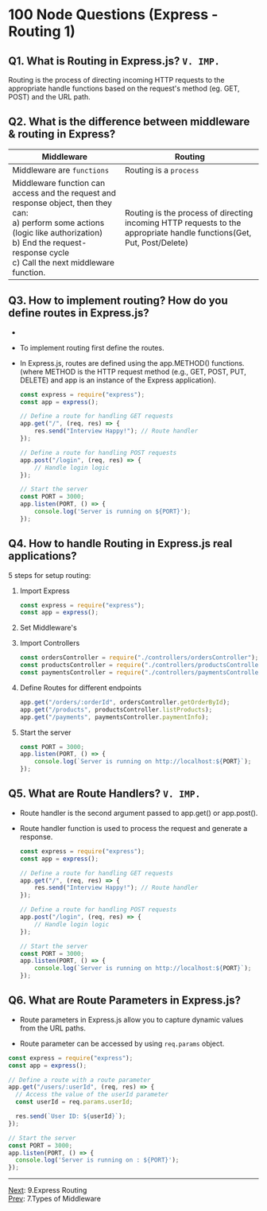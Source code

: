 # 100 Node Questions (Express - Routing 1)

## Q1. What is Routing in Express.js? `V. IMP.`

Routing is the process of directing incoming HTTP requests to the appropriate handle functions based on the request's method (eg. GET, POST) and the URL path.

## Q2. What is the difference between middleware & routing in Express?

| Middleware | Routing |
| - | - |
| Middleware are `functions` | Routing is a `process` |
| Middleware function can access and the request and response object, then they can: <br> a) perform some actions (logic like authorization) <br> b) End the request-response cycle  <br> c) Call the next middleware function. | Routing is the process of directing incoming HTTP requests to the appropriate handle functions(Get, Put, Post/Delete) |

## Q3. How to implement routing? How do you define routes in Express.js?
-
* To implement routing first define the routes.

* In Express.js, routes are defined using the app.METHOD() functions. (where METHOD is the HTTP request method (e.g., GET, POST, PUT, DELETE) and app is an instance of the Express application).

    ```javascript
    const express = require("express");
    const app = express();

    // Define a route for handling GET requests
    app.get("/", (req, res) => {
        res.send("Interview Happy!"); // Route handler
    });

    // Define a route for handling POST requests
    app.post("/login", (req, res) => {
        // Handle login logic
    });

    // Start the server
    const PORT = 3000;
    app.listen(PORT, () => {
        console.log('Server is running on ${PORT}');
    });
    ```

## Q4. How to handle Routing in Express.js real applications?

5 steps for setup routing:

1. Import Express

    ```javascript
    const express = require("express");
    const app = express();
    ```
2. Set Middleware's

3. Import Controllers

    ```javascript
    const ordersController = require("./controllers/ordersController");
    const productsController = require("./controllers/productsController");
    const paymentsController = require("./controllers/paymentsController");
    ```

4. Define Routes for different endpoints

    ```js
    app.get("/orders/:orderId", ordersController.getOrderById);
    app.get("/products", productsController.listProducts);
    app.get("/payments", paymentsController.paymentInfo);
    ```

5. Start the server

    ```js
    const PORT = 3000;
    app.listen(PORT, () => {
        console.log(`Server is running on http://localhost:${PORT}`);
    });
    ```

## Q5. What are Route Handlers? `V. IMP.`

* Route handler is the second argument passed to app.get() or app.post().

* Route handler function is used to process the request and generate a response.

    ```javascript
    const express = require("express");
    const app = express();

    // Define a route for handling GET requests
    app.get("/", (req, res) => {
        res.send("Interview Happy!"); // Route handler
    });

    // Define a route for handling POST requests
    app.post("/login", (req, res) => {
        // Handle login logic
    });

    // Start the server
    const PORT = 3000;
    app.listen(PORT, () => {
        console.log(`Server is running on http://localhost:${PORT}`);
    });
    ```

## Q6. What are Route Parameters in Express.js?

* Route parameters in Express.js allow you to capture dynamic values from the URL paths.

* Route parameter can be accessed by using `req.params` object.

```javascript
const express = require("express");
const app = express();

// Define a route with a route parameter
app.get("/users/:userId", (req, res) => {
  // Access the value of the userId parameter
  const userId = req.params.userId;

  res.send(`User ID: ${userId}`);
});

// Start the server
const PORT = 3000;
app.listen(PORT, () => {
  console.log('Server is running on : ${PORT}');
});
```

<hr>

[Next](9.Express_Routing2.md): 9.Express Routing <br>
[Prev](7.Types_of_Middleware.md): 7.Types of Middleware

<!---
Adarsh 
31th July 2024
09:18 PM
(16:17)
--->